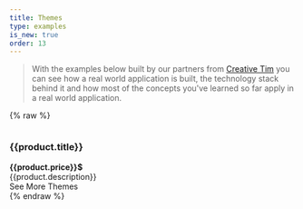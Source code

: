 ```yaml
---
title: Themes
type: examples
is_new: true
order: 13
---
```

> With the examples below built by our partners from [Creative Tim](https://creative-tim.com?affiliate_id=116187) you can see how a real world application is built, the technology stack behind it and how most of the concepts you've learned so far apply in a real world application. 

{% raw %}
<div id="themes-example" class="themes-grid">
   <div v-for="product in products" :key="product.name" class="item-preview">
     <a class="item-preview-img" v-bind:href="`https://www.creative-tim.com/product/${product.name}?affiliate_id=${affiliateId}`" rel="nofollow">
     <img :src="`https://raw.githubusercontent.com/creativetimofficial/public-assets/master/${product.name}/${product.name}.jpg`" :alt="`${product.title} - ${product.description}`"></a>
     <div class="item-preview-title-container">
      <h3 class="item-preview-title" :class="{'free': product.free}">{{product.title}}</h3>
      <b v-if="product.price" class="item-preview-price">{{product.price}}$</b>
     </div>
     <div class="item-preview-description">{{product.description}}</div>
   </div>
   <div class="see-more-container">
    <a :href="`https://www.creative-tim.com/bootstrap-themes/vuejs-themes?affiliate_id=${affiliateId}`"
       class="button white see-more-link">
       See More Themes
    </a>
   </div>
</div>
<script>
new Vue({
  el: '#themes-example',
  data: {
    affiliateId: 116187,
    products: [
      {
        name: 'vue-argon-design-system',
        title: 'Vue Argon Design System',
        free: true,
        description: 'Free Vue.js Design System',
        image: 'https://s3.amazonaws.com/creativetim_bucket/products/92/original/opt_argon_vue_thumbnail.jpg',
      },
      {
        name: 'vue-black-dashboard-pro',
        title: 'Vue Black Dashboard Pro',
        free: false,
        price: 59,
        description: 'Premium Vue.js Admin Template',
        image: 'https://s3.amazonaws.com/creativetim_bucket/products/135/original/opt_bdp_vue_thumbnail.jpg',
      },
      {
        name: 'vue-paper-dashboard-2-pro',
        title: 'Vue Paper Dashboard 2 Pro',
        free: false,
        price: 59,
        description: 'Premium Vue.js Admin Template',
        image: 'https://s3.amazonaws.com/creativetim_bucket/products/88/original/opt_pd2p_vue_thumbnail.jpg',
      },
      {
        name: 'vue-material-kit',
        title: 'Vue Material Kit',
        free: true,
        description: 'Free Vue.js UI Kit',
        image: 'https://s3.amazonaws.com/creativetim_bucket/products/97/original/opt_mk_vue_thumbnail.jpg',
      },
      {
        name: 'vue-black-dashboard',
        title: 'Vue Black Dashboard',
        free: true,
        description: 'Free Vue.js Admin Template',
        image: 'https://s3.amazonaws.com/creativetim_bucket/products/99/original/opt_bd_vue_thumbnail.jpg',
      },
      {
        name: 'vue-now-ui-kit-pro',
        title: 'Vue Now UI Kit Pro',
        free: false,
        price: 79,
        description: 'Premium Vue.js UI Kit',
        image: 'https://s3.amazonaws.com/creativetim_bucket/products/91/original/opt_nukp_vue_thumbnail.jpg',
      },
      {
        name: 'vue-now-ui-dashboard-pro',
        title: 'Vue Now UI Dashboard Pro',
        free: false,
        price: 59,
        description: 'Premium Vue.js Admin Template',
        image: 'https://s3.amazonaws.com/creativetim_bucket/products/79/original/opt_nudp_vue_thumbnail.jpg',
      },
      {
        name: 'vue-now-ui-kit',
        title: 'Vue Now UI Kit',
        free: true,
        description: 'Free Vue.js UI Kit',
        image: 'https://s3.amazonaws.com/creativetim_bucket/products/94/original/opt_nuk_vue_thumbnail_%281%29.jpg',
      },
      {
        name: 'vue-light-bootstrap-dashboard-pro',
        title: 'Vue Light Bootstrap Dashboard Pro',
        free: false,
        price: 49,
        description: 'Premium Vue.js Admin Template',
        image: 'https://s3.amazonaws.com/creativetim_bucket/products/69/original/opt_lbdp_vue_thumbnail.jpg',
      },
      {
        name: 'vue-material-dashboard-pro',
        title: 'Vue Material Dashboard Pro',
        free: false,
        price: 59,
        description: 'Premium Vue.js Admin Template',
        image: 'https://s3.amazonaws.com/creativetim_bucket/products/87/original/opt_mdp_vue_thumbnail.jpg',
      },
      {
        name: 'vue-material-kit-pro',
        title: 'Vue Material Kit Pro',
        free: false,
        price: 89,
        description: 'Premium Vue.js UI Kit',
        image: 'https://s3.amazonaws.com/creativetim_bucket/products/139/original/opt_mkp_vue_thumbnail.jpg',
      },
      {
        name: 'vue-light-bootstrap-dashboard',
        title: 'Vue Light Bootstrap Dashboard',
        free: true,
        description: 'Free Vue.js Admin Template',
        image: 'https://s3.amazonaws.com/creativetim_bucket/products/67/original/opt_lbd_vue_thumbnail.jpg',
      },
    ]
  }
})
</script>
{% endraw %}
